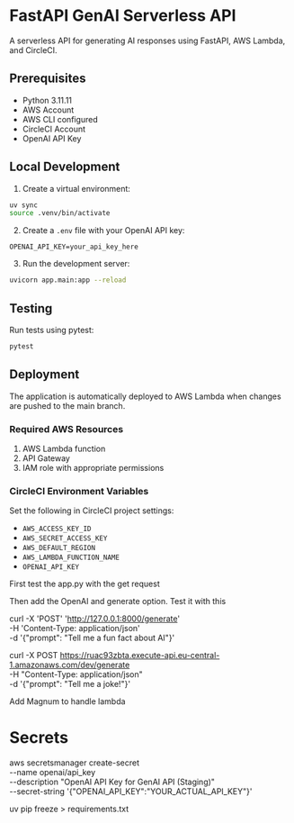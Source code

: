 # FastAPI GenAI Serverless API

A serverless API for generating AI responses using FastAPI, AWS Lambda, and CircleCI.

## Prerequisites

- Python 3.11.11
- AWS Account
- AWS CLI configured
- CircleCI Account
- OpenAI API Key

## Local Development

1. Create a virtual environment:
```bash
uv sync
source .venv/bin/activate
```

2. Create a `.env` file with your OpenAI API key:
```
OPENAI_API_KEY=your_api_key_here
```

3. Run the development server:
```bash
uvicorn app.main:app --reload
```

## Testing

Run tests using pytest:
```bash
pytest
```

## Deployment

The application is automatically deployed to AWS Lambda when changes are pushed to the main branch.

### Required AWS Resources

1. AWS Lambda function
2. API Gateway
3. IAM role with appropriate permissions

### CircleCI Environment Variables

Set the following in CircleCI project settings:

- `AWS_ACCESS_KEY_ID`
- `AWS_SECRET_ACCESS_KEY`
- `AWS_DEFAULT_REGION`
- `AWS_LAMBDA_FUNCTION_NAME`
- `OPENAI_API_KEY`


First test the app.py with the get request


Then add the OpenAI and generate option. Test it with this


curl -X 'POST' 'http://127.0.0.1:8000/generate' \
-H 'Content-Type: application/json' \
-d '{"prompt": "Tell me a fun fact about AI"}'

curl -X POST https://ruac93zbta.execute-api.eu-central-1.amazonaws.com/dev/generate \
     -H "Content-Type: application/json" \
     -d '{"prompt": "Tell me a joke!"}'

Add Magnum to handle lambda


# Secrets


aws secretsmanager create-secret \
    --name openai/api_key \
    --description "OpenAI API Key for GenAI API (Staging)" \
    --secret-string '{"OPENAI_API_KEY":"YOUR_ACTUAL_API_KEY"}'


uv pip freeze > requirements.txt
